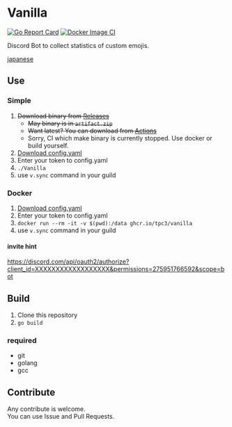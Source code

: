 # Vanilla
[![Go Report Card](https://goreportcard.com/badge/github.com/tpc3/vanilla)](https://goreportcard.com/report/github.com/tpc3/vanilla)
[![Docker Image CI](https://github.com/tpc3/Vanilla/actions/workflows/docker-image.yml/badge.svg)](https://github.com/tpc3/Vanilla/actions/workflows/docker-image.yml)
<!-- [![Go](https://github.com/tpc3/Vanilla/actions/workflows/go.yml/badge.svg)](https://github.com/tpc3/Vanilla/actions/workflows/go.yml) -->

Discord Bot to collect statistics of custom emojis.

[japanese](https://github.com/tpc3/Vanilla/blob/main/README-ja.md)

## Use
### Simple
1. ~~Download binary from [Releases](https://github.com/tpc3/Vanilla/releases)~~
    - ~~May binary is in `artifact.zip`~~
    - ~~Want latest? You can download from [Actions](https://github.com/tpc3/Vanilla/actions/workflows/go.yml)~~
    - Sorry, CI which make binary is currently stopped. Use docker or build yourself.
1. [Download config.yaml](https://raw.githubusercontent.com/tpc3/Vanilla/master/config.yaml)
1. Enter your token to config.yaml
1. `./Vanilla`
1. use `v.sync` command in your guild

### Docker
1. [Download config.yaml](https://raw.githubusercontent.com/tpc3/Vanilla/master/config.yaml)
1. Enter your token to config.yaml
1. `docker run --rm -it -v $(pwd):/data ghcr.io/tpc3/vanilla`
1. use `v.sync` command in your guild

#### invite hint
https://discord.com/api/oauth2/authorize?client_id=XXXXXXXXXXXXXXXXXX&permissions=275951766592&scope=bot

## Build
1. Clone this repository
1. `go build`
### required
- git
- golang
- gcc

## Contribute
Any contribute is welcome.  
You can use Issue and Pull Requests.  
